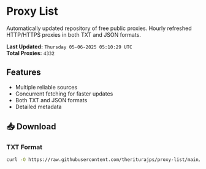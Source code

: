 # Proxy List

Automatically updated repository of free public proxies. Hourly refreshed HTTP/HTTPS proxies in both TXT and JSON formats.

**Last Updated:** `Thursday 05-06-2025 05:10:29 UTC`  
**Total Proxies:** `4332`

## Features
- Multiple reliable sources
- Concurrent fetching for faster updates
- Both TXT and JSON formats
- Detailed metadata

## 📥 Download

### TXT Format
```bash
curl -O https://raw.githubusercontent.com/theriturajps/proxy-list/main/proxies.txt